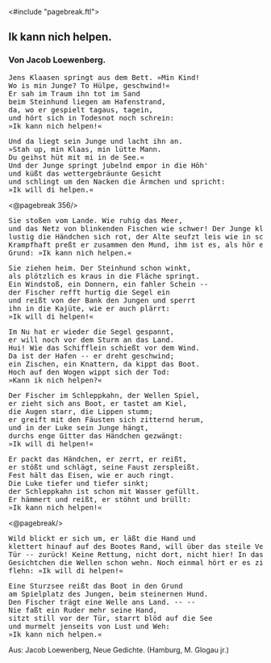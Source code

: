 <#include "pagebreak.ftl">
<h2>Ik kann nich helpen.</h2>

<h3>Von Jacob Loewenberg.</h3>

<pre>Jens Klaasen springt aus dem Bett. »Min Kind!
Wo is min Junge? To Hülpe, geschwind!«
Er sah im Traum ihn tot im Sand
beim Steinhund liegen am Hafenstrand,
da, wo er gespielt tagaus, tagein,
und hört sich in Todesnot noch schrein:
»Ik kann nich helpen!«</pre>

<pre>Und da liegt sein Junge und lacht ihn an.
»Stah up, min Klaas, min lütte Mann.
Du geihst hüt mit mi in de See.«
Und der Junge springt jubelnd empor in die Höh'
und küßt das wettergebräunte Gesicht
und schlingt um den Nacken die Ärmchen und spricht:
»Ik will di helpen.«</pre>

\<@pagebreak 356/><pre>Sie stoßen vom Lande. Wie ruhig das Meer,
und das Netz von blinkenden Fischen wie schwer!
Der Junge klatscht lustig die Händchen sich rot,
der Alte seufzt leis wie in schwerer Not.
Krampfhaft preßt er zusammen den Mund,
ihm ist es, als hör er aus tiefem Grund:
»Ik kann nich helpen.«</pre>

<pre>Sie ziehen heim. Der Steinhund schon winkt,
als plötzlich es kraus in die Fläche springt.
Ein Windstoß, ein Donnern, ein fahler Schein --
der Fischer refft hurtig die Segel ein
und reißt von der Bank den Jungen und sperrt
ihn in die Kajüte, wie er auch plärrt:
»Ik will di helpen!«</pre>

<pre>Im Nu hat er wieder die Segel gespannt,
er will noch vor dem Sturm an das Land.
Hui! Wie das Schifflein schießt vor dem Wind.
Da ist der Hafen -- er dreht geschwind;
ein Zischen, ein Knattern, da kippt das Boot.
Hoch auf den Wogen wippt sich der Tod:
»Kann ik nich helpen?«</pre>

<pre>Der Fischer im Schleppkahn, der Wellen Spiel,
er zieht sich ans Boot, er tastet am Kiel,
die Augen starr, die Lippen stumm;
er greift mit den Fäusten sich zitternd herum,
und in der Luke sein Junge hängt,
durchs enge Gitter das Händchen gezwängt:
»Ik will di helpen!«</pre>

<pre>Er packt das Händchen, er zerrt, er reißt,
er stößt und schlägt, seine Faust zerspleißt.
Fest hält das Eisen, wie er auch ringt.
Die Luke tiefer und tiefer sinkt;
der Schleppkahn ist schon mit Wasser gefüllt.
Er hämmert und reißt, er stöhnt und brüllt:
»Ik kann nich helpen!«</pre>
 
\<@pagebreak/><pre>Wild blickt er sich um, er läßt die Hand
und klettert hinauf auf des Bootes Rand,
will über das steile Verdeck zur Tür --
zurück! Keine Rettung, nicht dort, nicht hier!
In das blasse Gesichtchen die Wellen schon wehn.
Noch einmal hört er es zitternd flehn:
»Ik will di helpen!«</pre>

<pre>Eine Sturzsee reißt das Boot in den Grund
am Spielplatz des Jungen, beim steinernen Hund.
Den Fischer trägt eine Welle ans Land. -- --
Nie faßt ein Ruder mehr seine Hand,
sitzt still vor der Tür, starrt blöd auf die See
und murmelt jenseits von Lust und Weh:
»Ik kann nich helpen.«</pre>

<div class="source pre">Aus: Jacob Loewenberg, Neue Gedichte.
(Hamburg, M. Glogau jr.)</div>


